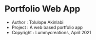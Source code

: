 # Portfolio Web App

* Author : Tolulope Akinlabi
* Project : A web based portfolio app
* Copyright : Lummycreations, April 2021
